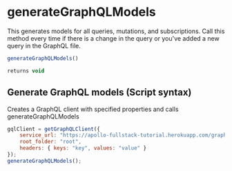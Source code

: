 # generateGraphQLModels

This generates models for all queries, mutations, and subscriptions. Call this method every time if there is a change in the query or you've added a new query in the GraphQL file.

```javascript
generateGraphQLModels()
```

```javascript
returns void
```

## Generate GraphQL models (Script syntax)

Creates a GraphQL client with specified properties and calls generateGraphQLModels

```javascript
gqlClient = getGraphQLClient({
    service_url: "https://apollo-fullstack-tutorial.herokuapp.com/graphql",
    root_folder: "root",
    headers: { keys: "key", values: "value" }
}); 
generateGraphQLModels();
```
